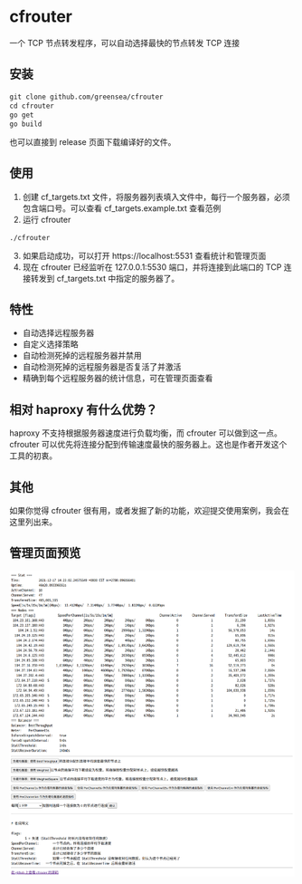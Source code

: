 # cfrouter
一个 TCP 节点转发程序，可以自动选择最快的节点转发 TCP 连接

## 安装
```
git clone github.com/greensea/cfrouter
cd cfrouter
go get
go build
```
也可以直接到 release 页面下载编译好的文件。

## 使用
1. 创建 cf_targets.txt 文件，将服务器列表填入文件中，每行一个服务器，必须包含端口号。可以查看 cf_targets.example.txt 查看范例
2. 运行 cfrouter
```
./cfrouter
```
3. 如果启动成功，可以打开 https://localhost:5531 查看统计和管理页面
4. 现在 cfrouter 已经监听在 127.0.0.1:5530 端口，并将连接到此端口的 TCP 连接转发到 cf_targets.txt 中指定的服务器了。

## 特性
* 自动选择远程服务器
* 自定义选择策略
* 自动检测死掉的远程服务器并禁用
* 自动检测死掉的远程服务器是否复活了并激活
* 精确到每个远程服务器的统计信息，可在管理页面查看

## 相对 haproxy 有什么优势？
haproxy 不支持根据服务器速度进行负载均衡，而 cfrouter 可以做到这一点。cfrouter 可以优先将连接分配到传输速度最快的服务器上。这也是作者开发这个工具的初衷。

## 其他
如果你觉得 cfrouter 很有用，或者发掘了新的功能，欢迎提交使用案例，我会在这里列出来。

## 管理页面预览
![](https://raw.githubusercontent.com/greensea/cfrouter/master/manage_preview.png)

